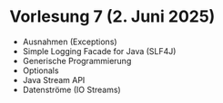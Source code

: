 # Vorlesung 7 (2. Juni 2025)

- Ausnahmen (Exceptions)
- Simple Logging Facade for Java (SLF4J)
- Generische Programmierung
- Optionals
- Java Stream API
- Datenströme (IO Streams)
